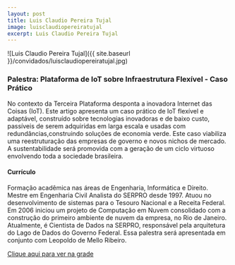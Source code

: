 ```yaml
---
layout: post
title: Luis Claudio Pereira Tujal
image: luisclaudiopereiratujal
excerpt: Luis Claudio Pereira Tujal
---
```

![Luis Claudio Pereira Tujal]({{ site.baseurl }}/convidados/luisclaudiopereiratujal.jpg)


### Palestra: Plataforma de IoT sobre Infraestrutura Flexível - Caso Prático

No contexto da Terceira Plataforma desponta a inovadora Internet das Coisas (IoT). Este artigo apresenta um caso prático de IoT flexível e adaptável, construído sobre tecnologias inovadoras e de baixo custo, passíveis de serem adquiridas em larga escala e usadas com redundâncias,construindo soluções de economia verde.
 Este caso viabiliza uma reestruturação das empresas de governo e novos nichos de mercado. A sustentabilidade será promovida com a geração de um ciclo virtuoso envolvendo toda a sociedade brasileira.

#### Currículo
Formação acadêmica nas áreas de Engenharia, Informática e Direito. Mestre em Engenharia Civil
 Analista do SERPRO desde 1997. Atuou no desenvolvimento de sistemas para o Tesouro Nacional e a Receita Federal. Em 2006 iniciou um projeto de Computação em Nuvem consolidado com a construção do primeiro ambiente de nuvem da empresa, no Rio de Janeiro. Atualmente, é Cientista de Dados na SERPRO, responsável pela arquitetura do Lago de Dados do Governo Federal. Essa palestra será apresentada em conjunto com Leopoldo de Mello Ribeiro.

[Clique aqui para ver na grade](https://ftsl.websiteseguro.com/ftsl9/grade/detail.html?pid=184)

